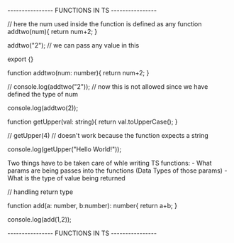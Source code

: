 ---------------- FUNCTIONS IN TS ----------------

// here the num used inside the function is defined as any
function addtwo(num){
    return num+2;
}

addtwo("2"); // we can pass any value in this

export {}



function addtwo(num: number){
    return num+2;
}

// console.log(addtwo("2"));
// now this is not allowed since we have defined the type of num

console.log(addtwo(2));

function getUpper(val: string){
    return val.toUpperCase();
}

// getUpper(4)
// doesn't work because the function expects a string

console.log(getUpper("Hello World!"));

Two things have to be taken care of whle writing TS functions:
    - What params are being passes into the functions (Data Types of those params)
    - What is the type of value being returned


// handling return type

function add(a: number, b:number): number{
    return a+b;
}

console.log(add(1,2));





---------------- FUNCTIONS IN TS ----------------